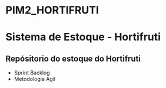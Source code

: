 # PIM2_HORTIFRUTI
<h1>Sistema de Estoque - Hortifruti</h1>

<h2>Repósitorio do estoque do Hortifruti</h2>

<ul>
    <li>Sprint Backlog</li>
    <li>Metodologia Ágil</li>


</ul>